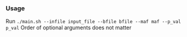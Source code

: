 ### Usage

Run `./main.sh --infile input_file --bfile bfile --maf maf --p_val p_val` 
Order of optional arguments does not matter
